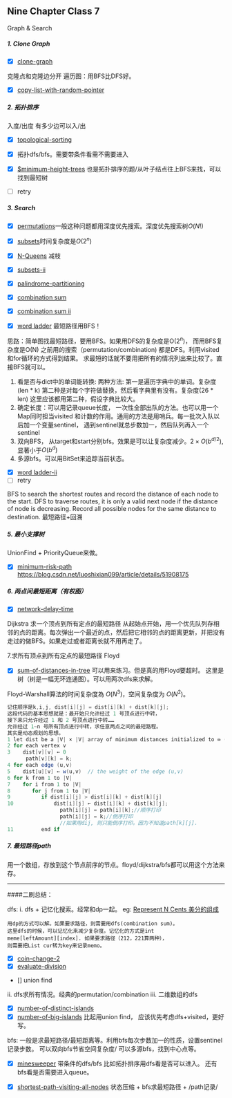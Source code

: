 ## Nine Chapter Class 7

Graph & Search
##### 1. Clone Graph
 - [x] [clone-graph](https://www.leetcode.com/problems/clone-graph/description)
 
 克隆点和克隆边分开
 遍历图：用BFS比DFS好。
 - [x] [copy-list-with-random-pointer](https://www.leetcode.com/problems/copy-list-with-random-pointer/) 

##### 2. 拓扑排序 
入度/出度 有多少边可以入/出
- [x] [topological-sorting](https://www.lintcode.com/problem/topological-sorting/description)

- [x] 拓扑dfs/bfs。需要带条件看需不需要进入

-  [x] [$minimum-height-trees](https://www.leetcode.com/problems/minimum-height-trees/)
也是拓扑排序的题/从叶子结点往上BFS来找，可以找到最短树
- [ ] retry 


##### 3. Search
- [x] [permutations](https://www.leetcode.com/problems/permutations/description)一般这种问题都用深度优先搜索。深度优先搜索树$O(N!)$
- [x] [subsets](https://www.leetcode.com/problems/subsets/description)时间复杂度是$O(2^{n})$
- [x] [N-Queens](https://www.leetcode.com/problems/n-queens/description) 减枝


- [x] [subsets-ii](https://www.leetcode.com/problems/subsets-ii/description)
- [x] [palindrome-partitioning](https://www.leetcode.com/problems/palindrome-partitioning/description)
- [x] [combination sum](https://www.leetcode.com/problems/combination-sum/description)
- [x] [combination sum ii](https://www.leetcode.com/problems/combination-sum-ii/description)
- [x] [word ladder](https://www.leetcode.com/problems/word-ladder/description) 最短路径用BFS！


思路：简单图找最短路径，要用BFS。如果用DFS的复杂度是O($2^n$)， 而用BFS复杂度是O(N)
之前用的搜索（permutation/combination) 都是DFS。利用visited和for循环的方式得到结果。
求最短的话就不要用把所有的情况列出来比较了。直接BFS就可以。

1. 看是否与dict中的单词能转换: 
两种方法:
第一是遍历字典中的单词。复杂度(len * k)
第二种是对每个字符做替换，然后看字典里有没有。复杂度(26 * len)
这里应该都用第二种，假设字典比较大。
2. 确定长度：可以用记录queue长度， 一次性全部出队的方法。也可以用一个Map同时担当visited 和计数的作用。通用的方法是用哨兵。每一批次入队以后加一个变量sentinel， 遇到sentinel就总步数加一，然后队列再入一个sentinel
3. 双向BFS， 从target和start分别bfs。效果是可以让复杂度减少。$2 \times O(b^{d/2})$, 显著小于$O(b^{d})$
4. 多源bfs。可以用BitSet来追踪当前状态。


- [x] [word ladder-ii](https://www.leetcode.com/problems/word-ladder-ii/description)
- [ ] retry

BFS to search the shortest routes and record the distance of each node to the start.
DFS to traverse routes, it is only a valid next node if the distance of node is decreasing. Record all possible nodes for the same distance to destination.
最短路径+回溯


##### 5. 最小支撑树
UnionFind + PriorityQueue来做。

- [x] [minimum-risk-path](https://www.lintcode.com/problem/minimum-risk-path/description)
https://blog.csdn.net/luoshixian099/article/details/51908175

##### 6. 两点间最短距离（有权图）

- [x] [network-delay-time](https://leetcode.com/problems/network-delay-time/)



Dijkstra
求一个顶点到所有定点的最短路径
从起始点开始，用一个优先队列存相邻的点的距离。每次弹出一个最近的点，然后把它相邻的点的距离更新，并把没有走过的做BFS。如果走过或者距离长就不用再走了。

7.求所有顶点到所有定点的最短路径
Floyd

- [x] [sum-of-distances-in-tree](https://leetcode.com/problems/sum-of-distances-in-tree/submissions/) 可以用来练习。但是真的用Floyd要超时。
这里是树（树是一幅无环连通图）。可以用两次dfs来求解。
   
 Floyd-Warshall算法的时间复杂度為 ${ O(N^{3})}$，空间复杂度为 ${ O(N^{2})}$。 
 
 ```java
 记住顺序是k,i,j, dist[i][j] = dist[i][k] + dist[k][j];
 这段代码的基本思想就是：最开始只允许经过 1 号顶点进行中转，
 接下来只允许经过 1 和 2 号顶点进行中转……
 允许经过 1~n 号所有顶点进行中转，求任意两点之间的最短路程。
 其实是动态规划的思想。
 1 let dist be a |V| × |V| array of minimum distances initialized to ∞ (infinity)
2 for each vertex v
3    dist[v][v] ← 0
       path[v][k] = k; 
4 for each edge (u,v)
5    dist[u][v] ← w(u,v)  // the weight of the edge (u,v)
6 for k from 1 to |V|
7    for i from 1 to |V|
8       for j from 1 to |V|
9          if dist[i][j] > dist[i][k] + dist[k][j] 
10             dist[i][j] ← dist[i][k] + dist[k][j];
                  path[i][j] = path[i][k];//顺序打印
                  path[i][j] = k;//倒序打印
                  //如果用dij, 则只能倒序打印。因为不知道path[k][j]. 
11         end if


 ```

##### 7. 最短路径path

用一个数组，存放到这个节点前序的节点。floyd/dijkstra/bfs都可以用这个方法来存。


---
####二刷总结：

dfs:
i. dfs + 记忆化搜索。经常和dp一起。
eg:
[Represent N Cents 美分的组成](https://www.cnblogs.com/grandyang/p/4840713.html)
```
用dp的方式可以解。如果要求路径，则需要用dfs(combination sum)。
这里dfs的时候，可以记忆化来减少复杂度。记忆化的方式是int 
meme[leftAmount][index]. 如果要求路径（212，221算两种），
则需要把List cur转为key来记录memo。
```
- [x] [coin-change-2](https://www.leetcode.com/problems/coin-change-2/description)
- [x] [evaluate-division](https://www.leetcode.com/problems/evaluate-division/description) 
- [] union find

ii. dfs求所有情况。经典的permutation/combination
iii. 二维数组的dfs
- [x] [number-of-distinct-islands](https://www.leetcode.com/problems/number-of-distinct-islands/)
- [x] [number-of-big-islands](https://www.lintcode.com/problem/number-of-big-islands/description)
比起用union find， 应该优先考虑dfs+visited，更好写。

bfs: 
一般是求最短路径/最短距离等。利用bfs每次步数加一的性质，设置sentinel记录步数。
可以双向bfs节省空间复杂度/ 可以多源bfs，找到中心点等。

- [x] [minesweeper](https://www.leetcode.com/problems/minesweeper/description)
带条件的dfs/bfs
比如拓扑排序用dfs看是否可以进入。
还有bfs看是否需要进入queue。

- [x] [shortest-path-visiting-all-nodes](https://www.leetcode.com/problems/shortest-path-visiting-all-nodes/description)
状态压缩 + bfs求最短路径 + /path记录/
